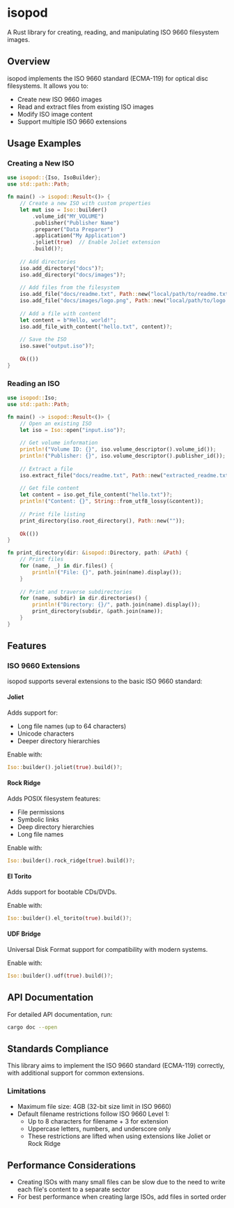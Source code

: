# isopod

A Rust library for creating, reading, and manipulating ISO 9660 filesystem images.

## Overview

isopod implements the ISO 9660 standard (ECMA-119) for optical disc filesystems. It allows you to:

- Create new ISO 9660 images
- Read and extract files from existing ISO images
- Modify ISO image content
- Support multiple ISO 9660 extensions

## Usage Examples

### Creating a New ISO

```rust
use isopod::{Iso, IsoBuilder};
use std::path::Path;

fn main() -> isopod::Result<()> {
    // Create a new ISO with custom properties
    let mut iso = Iso::builder()
        .volume_id("MY_VOLUME")
        .publisher("Publisher Name")
        .preparer("Data Preparer")
        .application("My Application")
        .joliet(true)  // Enable Joliet extension
        .build()?;
    
    // Add directories
    iso.add_directory("docs")?;
    iso.add_directory("docs/images")?;
    
    // Add files from the filesystem
    iso.add_file("docs/readme.txt", Path::new("local/path/to/readme.txt"))?;
    iso.add_file("docs/images/logo.png", Path::new("local/path/to/logo.png"))?;
    
    // Add a file with content
    let content = b"Hello, world!";
    iso.add_file_with_content("hello.txt", content)?;
    
    // Save the ISO
    iso.save("output.iso")?;
    
    Ok(())
}
```

### Reading an ISO

```rust
use isopod::Iso;
use std::path::Path;

fn main() -> isopod::Result<()> {
    // Open an existing ISO
    let iso = Iso::open("input.iso")?;
    
    // Get volume information
    println!("Volume ID: {}", iso.volume_descriptor().volume_id());
    println!("Publisher: {}", iso.volume_descriptor().publisher_id());
    
    // Extract a file
    iso.extract_file("docs/readme.txt", Path::new("extracted_readme.txt"))?;
    
    // Get file content
    let content = iso.get_file_content("hello.txt")?;
    println!("Content: {}", String::from_utf8_lossy(&content));
    
    // Print file listing
    print_directory(iso.root_directory(), Path::new(""));
    
    Ok(())
}

fn print_directory(dir: &isopod::Directory, path: &Path) {
    // Print files
    for (name, _) in dir.files() {
        println!("File: {}", path.join(name).display());
    }
    
    // Print and traverse subdirectories
    for (name, subdir) in dir.directories() {
        println!("Directory: {}/", path.join(name).display());
        print_directory(subdir, &path.join(name));
    }
}
```

## Features

### ISO 9660 Extensions

isopod supports several extensions to the basic ISO 9660 standard:

#### Joliet

Adds support for:
- Long file names (up to 64 characters)
- Unicode characters
- Deeper directory hierarchies

Enable with:

```rust
Iso::builder().joliet(true).build()?;
```

#### Rock Ridge

Adds POSIX filesystem features:
- File permissions
- Symbolic links
- Deep directory hierarchies
- Long file names

Enable with:

```rust
Iso::builder().rock_ridge(true).build()?;
```

#### El Torito

Adds support for bootable CDs/DVDs.

Enable with:

```rust
Iso::builder().el_torito(true).build()?;
```

#### UDF Bridge

Universal Disk Format support for compatibility with modern systems.

Enable with:

```rust
Iso::builder().udf(true).build()?;
```

## API Documentation

For detailed API documentation, run:

```bash
cargo doc --open
```

## Standards Compliance

This library aims to implement the ISO 9660 standard (ECMA-119) correctly, with additional support for common extensions.

### Limitations

- Maximum file size: 4GB (32-bit size limit in ISO 9660)
- Default filename restrictions follow ISO 9660 Level 1:
  - Up to 8 characters for filename + 3 for extension
  - Uppercase letters, numbers, and underscore only
  - These restrictions are lifted when using extensions like Joliet or Rock Ridge

## Performance Considerations

- Creating ISOs with many small files can be slow due to the need to write each file's content to a separate sector
- For best performance when creating large ISOs, add files in sorted order